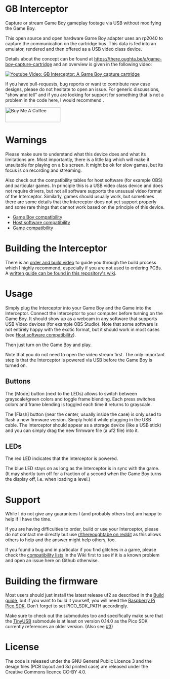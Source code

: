 # GB Interceptor
Capture or stream Game Boy gameplay footage via USB without modifying the Game Boy.

This open source and open hardware Game Boy adapter uses an rp2040 to capture the communication on the cartridge bus. This data is fed into an emulator, rendered and then offered as a USB video class device.

Details about the concept can be found at https://there.oughta.be/a/game-boy-capture-cartridge and an overview is given in the following video:

[![Youtube Video: GB Interceptor: A Game Boy capture cartridge](https://img.youtube.com/vi/6mOJtrFnawk/0.jpg)](https://youtu.be/6mOJtrFnawk)

If you have pull-requests, bug reports or want to contribute new case designs, please do not hesitate to open an issue. For generic discussions, "show and tell" and if you are looking for support for something that is not a problem in the code here, I would recommend .

<a href="https://www.buymeacoffee.com/there.oughta.be" target="_blank"><img src="https://cdn.buymeacoffee.com/buttons/v2/default-blue.png" alt="Buy Me A Coffee" height="47" width="174" ></a>

# Warnings

Please make sure to understand what this device does and what its limitations are. Most importantly, there is a little lag which will make it unsuitable for playing on a bis screen. It might be ok for slow games, but its focus is on recording and streaming.

Also check out the compatibility tables for host software (for example OBS) and particular games. In principle this is a USB video class device and does not require drivers, but not all software supports the unsusual video format of the Interceptor. Similarly, games should usually work, but sometimes there are some details that the Interceptor does not yet support properly and some rare things that cannot work based on the principle of this device.

* [Game Boy compatibility](https://github.com/Staacks/gbinterceptor/wiki/Game-Boy-compatibility)
* [Host software compatibility](https://github.com/Staacks/gbinterceptor/wiki/Host-software-compatibility)
* [Game compatibility](https://github.com/Staacks/gbinterceptor/wiki/Game-compatibility)

# Building the Interceptor

There is an [order and build video](https://youtu.be/Lg92tVkEE98) to guide you through the build process which I highly recommend, especially if you are not used to ordering PCBs. A [written guide can be found in this repository's wiki](https://github.com/Staacks/gbinterceptor/wiki/Build-guide).

# Usage

Simply plug the Interceptor into your Game Boy and the Game into the Interceptor. Connect the Interceptor to your computer before turning on the Game Boy. It should show up as a webcam in any software that supports USB Video devices (for example OBS Studio). Note that some software is not entirely happy with the exotic format, but it should work in most cases (see [Host software compatibility](https://github.com/Staacks/gbinterceptor/wiki/Host-software-compatibility)).

Then just turn on the Game Boy and play.

Note that you do not need to open the video stream first. The only important step is that the Interceptor is powered via USB before the Game Boy is turned on.

## Buttons

The [Mode] button (next to the LEDs) allows to switch between grayscale/green colors and toggle frame blending. Each press switches colors and frame blending is toggled each time it returns to grayscale.

The [Flash] button (near the center, usually inside the case) is only used to flash a new firmware version. Simply hold it while plugging in the USB cable. The Interceptor should appear as a storage device (like a USB stick) and you can simply drag the new firmware file (a uf2 file) into it.

## LEDs

The red LED indicates that the Interceptor is powered.

The blue LED stays on as long as the Interceptor is in sync with the game. (It may shortly turn off for a fraction of a second when the Game Boy turns the display off, i.e. when loading a level.)

# Support

While I do not give any guarantees I (and probably others too) am happy to help if I have the time.

If you are having difficulties to order, build or use your Interceptor, please do not contact me directly but use [r/thereoughtabe on reddit](https://www.reddit.com/r/thereoughtabe/) as this allows others to help and the answer might help others, too.

If you found a bug and in particular if you find glitches in a game, please check the [compatibility lists](https://github.com/Staacks/gbinterceptor/wiki) in the Wiki first to see if it is a known problem and open an issue here on Github otherwise.

# Building the firmware

Most users should just install the latest release uf2 as described in the [Build guide](https://github.com/Staacks/gbinterceptor/wiki/Build-guide), but if you want to build it yourself, you will need the [Raspberry Pi Pico SDK](https://github.com/raspberrypi/pico-sdk). Don't forget to set PICO_SDK_PATH accordingly.

Make sure to check out the submodules too and specifically make sure that the [TinyUSB](https://github.com/hathach/tinyusb) submodule is at least on version 0.14.0 as the Pico SDK currently references an older version. (Also see [#3](https://github.com/Staacks/gbinterceptor/issues/3))

# License
The code is released under the GNU General Public Licence 3 and the design files (PCB layout and 3d printed case) are released under the Creative Commons licence CC-BY 4.0.
